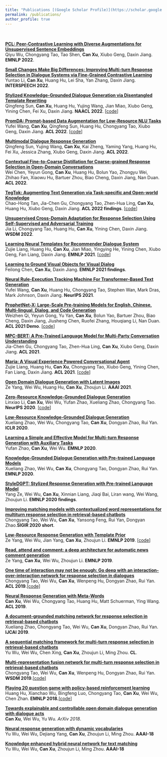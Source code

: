```yaml
---
title: "Publications [(Google Scholar Profile)](https://scholar.google.com/citations?hl=en&user=5aiE_NcAAAAJ)"
permalink: /publications/
author_profile: true
---
```

<br><br>
<b>[PCL: Peer-Contrastive Learning with Diverse Augmentations for Unsupervised Sentence Embeddings](https://arxiv.org/abs/2201.12093)</b> <br> 
Qiyu Wu, Chongyang Tao, Tao Shen, <b>Can Xu</b>, Xiubo Geng, Daxin Jiang.
<b>EMNLP 2022</b>. 

<b>[Small Changes Make Big Differences: Improving Multi-turn Response Selection in Dialogue Systems via Fine-Grained Contrastive Learning](https://arxiv.org/abs/2111.10154)</b> <br> 
Yuntao Li, <b>Can Xu</b>, Huang Hu, Lei Sha, Yan Zhang, Daxin Jiang.
<b>INTERSPEECH 2022</b>.

<b>[Stylized Knowledge-Grounded Dialogue Generation via Disentangled Template Rewriting](https://arxiv.org/abs/2204.05610)</b> <br> 
Qingfeng Sun, <b>Can Xu</b>, Huang Hu, Yujing Wang, Jian Miao, Xiubo Geng, Yining Chen, Fei Xu, Daxin Jiang.
<b>NAACL 2022</b>. <a href="https://github.com/victorsungo/SKDG-DTR" target="_blank">[<u>code</u>]</a>

<b>[PromDA: Prompt-based Data Augmentation for Low-Resource NLU Tasks](https://arxiv.org/pdf/2202.12499.pdf)</b> <br> 
Yufei Wang, <b>Can Xu</b>, Qingfeng Sun, Huang Hu, Chongyang Tao, Xiubo Geng, Daxin Jiang.
<b>ACL 2022</b>. <a href="https://github.com/GaryYufei/PromDA" target="_blank">[<u>code</u>]</a>

<b>[Multimodal Dialogue Response Generation](https://arxiv.org/pdf/2110.08515.pdf)</b> <br> 
Qingfeng Sun, Yujing Wang, <b>Can Xu</b>, Kai Zheng, Yaming Yang, Huang Hu, Fei Xu, Jessica Zhang, Xiubo Geng, Daxin Jiang.
<b>ACL 2022</b>.

<b>[Contextual Fine-to-Coarse Distillation for Coarse-grained Response Selection in Open-Domain Conversations](https://arxiv.org/pdf/2109.13087.pdf)</b> <br> 
Wei Chen, Yeyun Gong, <b>Can Xu</b>, Huang Hu, Bolun Yao, Zhongyu Wei, Zhihao Fan, Xiaowu Hu, Bartuer Zhou, Biao Cheng, Daxin Jiang, Nan Duan.
<b>ACL 2022</b>.

<b>[TegTok: Augmenting Text Generation via Task-specific and Open-world Knowledge](https://arxiv.org/pdf/2203.08517.pdf)</b> <br> 
Chao-Hong Tan, Jia-Chen Gu, Chongyang Tao, Zhen-Hua Ling, <b>Can Xu</b>, Huang Hu, Xiubo Geng, Daxin Jiang.
<b>ACL 2022 findings</b>. <a href="https://github.com/lxchtan/TEGTOK" target="_blank">[<u>code</u>]</a>

<b>[Unsupervised Cross-Domain Adaptation for Response Selection Using Self-Supervised and Adversarial Training](https://dl.acm.org/doi/abs/10.1145/3488560.3498404)</b> <br> 
Jia Li, Chongyang Tao, Huang Hu, <b>Can Xu</b>, Yining Chen, Daxin Jiang.
<b>WSDM 2022</b>.

<b>[Learning Neural Templates for Recommender Dialogue System](https://arxiv.org/pdf/2109.12302.pdf)</b> <br> 
Zujie Liang, Huang Hu, <b>Can Xu</b>, Jian Miao, Yingying He, Yining Chen, Xiubo Geng, Fan Liang, Daxin Jiang.
<b>EMNLP 2021</b>. <a href="https://github.com/jokieleung/NTRD" target="_blank">[<u>code</u>]</a>

<b>[Learning to Ground Visual Objects for Visual Dialog](https://arxiv.org/pdf/2109.06013.pdf)</b> <br> 
Feilong Chen, <b>Can Xu</b>, Daxin Jiang.
<b>EMNLP 2021 findings</b>.

<b>[Neural Rule-Execution Tracking Machine For Transformer-Based Text Generation](https://proceedings.neurips.cc/paper/2021/file/8ce241e1ed84937ee48322b170b9b18c-Paper.pdf)</b> <br> 
Yufei Wang, <b>Can Xu</b>, Huang Hu, Chongyang Tao, Stephen Wan, Mark Dras, Mark Johnson, Daxin Jiang.
<b>NeurIPS 2021</b>.

<b>[ProphetNet-X: Large-Scale Pre-training Models for English, Chinese, Multi-lingual, Dialog, and Code Generation](https://arxiv.org/pdf/2104.08006.pdf)</b> <br> 
Weizhen Qi, Yeyun Gong, Yu Yan, <b>Can Xu</b>, Bolun Yao, Bartuer Zhou, Biao Cheng, Daxin Jiang, Jiusheng Chen, Ruofei Zhang, Houqiang Li, Nan Duan.
<b>ACL 2021 Demo</b>. <a href="https://github.com/microsoft/ProphetNet" target="_blank">[<u>code</u>]</a>

<b>[MPC-BERT: A Pre-Trained Language Model for Multi-Party Conversation Understanding](https://arxiv.org/pdf/2106.01541.pdf)</b> <br> 
Jia-Chen Gu, Chongyang Tao, Zhen-Hua Ling, <b>Can Xu</b>, Xiubo Geng, Daxin Jiang.
<b>ACL 2021</b>.

<b>[Maria: A Visual Experience Powered Conversational Agent](https://arxiv.org/pdf/2105.13073.pdf)</b> <br> 
Zujie Liang, Huang Hu, <b>Can Xu</b>, Chongyang Tao, Xiubo Geng, Yining Chen, Fan Liang, Daxin Jiang.
<b>ACL 2021</b>. <a href="https://github.com/nlpxucan/Maria" target="_blank">[<u>code</u>]</a>

<b>[Open Domain Dialogue Generation with Latent Images](https://arxiv.org/pdf/2004.01981.pdf)</b> <br> 
Ze Yang, Wei Wu, Huang Hu, <b>Can Xu</b>, Zhoujun Li.
<b>AAAI 2021</b>.

<b>[Zero-Resource Knowledge-Grounded Dialogue Generation](https://arxiv.org/pdf/2008.12918.pdf)</b> <br> 
Linxiao Li, <b>Can Xu</b>, Wei Wu, Yufan Zhao, Xueliang Zhao, Chongyang Tao.
<b>NeurIPS 2020</b>. <a href="https://github.com/nlpxucan/ZRKGC" target="_blank">[<u>code</u>]</a>

<b>[Low-Resource Knowledge-Grounded Dialogue Generation](https://arxiv.org/pdf/2002.10348.pdf)</b> <br> 
Xueliang Zhao, Wei Wu, Chongyang Tao, <b>Can Xu</b>, Dongyan Zhao, Rui Yan.
<b>ICLR 2020</b>.

<b>[Learning a Simple and Effective Model for Multi-turn Response Generation with Auxiliary Tasks](https://arxiv.org/pdf/2004.01972.pdf)</b> <br> 
Yufan Zhao, <b>Can Xu</b>, Wei Wu.
<b>EMNLP 2020</b>.

<b>[Knowledge-Grounded Dialogue Generation with Pre-trained Language Models](https://arxiv.org/pdf/2010.08824.pdf)</b> <br> 
Xueliang Zhao, Wei Wu, <b>Can Xu</b>, Chongyang Tao, Dongyan Zhao, Rui Yan.
<b>EMNLP 2020</b>.

<b>[StyleDGPT: Stylized Response Generation with Pre-trained Language Model](https://arxiv.org/pdf/2010.02569.pdf)</b> <br> 
Yang Ze, Wei Wu, <b>Can Xu</b>, Xinnian Liang, Jiaqi Bai, Liran wang, Wei Wang, Zhoujun Li.
<b>EMNLP 2020 findings</b>.

<b>[Improving matching models with contextualized word representations for multiturn response selection in retrieval-based chatbots](https://arxiv.org/pdf/1808.07244.pdf)</b><br>
Chongyang Tao, Wei Wu, <b>Can Xu</b>, Yansong Feng, Rui Yan, Dongyan Zhao.<b>SIGIR 2020 short</b>.

<b>[Low-Resource Response Generation with Template Prior](https://arxiv.org/pdf/1909.11968.pdf)</b> <br> 
Ze Yang, Wei Wu, Jian Yang, <b>Can Xu</b>, Zhoujun Li.
<b>EMNLP 2019</b>. <a href="https://github.com/TobeyYang/S2S_Temp" target="_blank">[<u>code</u>]</a>

<b>[Read, attend and comment: a deep architecture for automatic news comment generation](https://arxiv.org/pdf/1909.11974.pdf)</b> <br> 
Ze Yang, <b>Can Xu</b>, Wei Wu, Zhoujun Li.
<b>EMNLP 2019</b>. 

<b>[One time of interaction may not be enough: Go deep with an interaction-over-interaction network for response selection in dialogues](https://www.aclweb.org/anthology/P19-1001.pdf)</b> <br> 
Chongyang Tao, Wei Wu, <b>Can Xu</b>, Wenpeng Hu, Dongyan Zhao, Rui Yan.
<b>ACL 2019</b>.<a href="https://github.com/chongyangtao/IOI" target="_blank">[code]</a>

<b>[Neural Response Generation with Meta-Words](https://arxiv.org/pdf/1906.06050.pdf)</b> <br> 
<b>Can Xu</b>, Wei Wu, Chongyang Tao, Huang Hu, Matt Schuerman, Ying Wang.
<b>ACL 2019</b>.

<b>[A document-grounded matching network for response selection in retrieval-based chatbots](https://arxiv.org/pdf/1906.04362.pdf)</b> <br>
Xueliang Zhao, Chongyang Tao, Wei Wu, <b>Can Xu</b>, Dongyan Zhao, Rui Yan.
<b>IJCAI 2019</b>.

<b>[A sequential matching framework for multi-turn response selection in retrieval-based chatbots](https://www.mitpressjournals.org/doi/full/10.1162/coli_a_00345)</b> <br>
Yu Wu, Wei Wu, Chen Xing, <b>Can Xu</b>, Zhoujun Li, Ming Zhou. <b>CL</b>.

<b>[Multi-representation fusion network for multi-turn response selection in retrieval-based chatbots](https://dl.acm.org/doi/abs/10.1145/3289600.3290985)</b><br>
Chongyang Tao, Wei Wu, <b>Can Xu</b>, Wenpeng Hu, Dongyan Zhao, Rui Yan.
<b>WSDM 2019</b>.<a href="https://github.com/chongyangtao/MRFN" target="_blank">[<u>code</u>]</a>

<b>[Playing 20 question game with policy-based reinforcement learning](https://arxiv.org/pdf/1808.07645.pdf)</b> <br>
Huang Hu, Xianchao Wu, Bingfeng Luo, Chongyang Tao, <b>Can Xu</b>, Wei Wu, Chen Zhan.
<b>EMNLP 2018.</b><a href="https://github.com/stonyhu/Q20-DeepRL" target="_blank">[<u>code</u>]</a>

<b>[Towards explainable and controllable open domain dialogue generation with dialogue acts](https://arxiv.org/pdf/1807.07255.pdf)</b><br>
<b>Can Xu</b>, Wei Wu, Yu Wu. <i>ArXiv 2018</i>.

<b>[Neural response generation with dynamic vocabularies](https://arxiv.org/pdf/1711.11191.pdf)</b><br>
Yu Wu, Wei Wu, Dejiang Yang, <b>Can Xu</b>, Zhoujun Li, Ming Zhou. <b>AAAI-18</b>

<b>[Knowledge enhanced hybrid neural network for text matching](https://www.aaai.org/ocs/index.php/AAAI/AAAI18/paper/viewFile/16225/16116)</b><br>
Yu Wu, Wei Wu, <b>Can Xu</b>, Zhoujun Li, Ming Zhou.
<b>AAAI-18</b>

